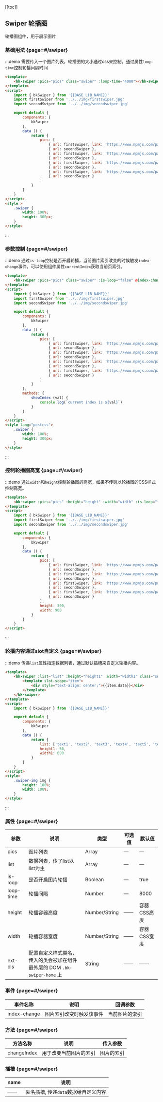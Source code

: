 <script>
    import { bkSwiper } from '@'
    import firstSwiper from '../../img/firstswiper.jpg'
    import secondSwiper from '../../img/secondswiper.jpg'
    export default {
        components: {
            bkSwiper
        },
        data () {
            return {
                pics: [
                    { url: firstSwiper, link: 'https://www.npmjs.com/package/bk-vue-cec' },
                    { url: secondSwiper },
                    { url: firstSwiper, link: 'https://www.npmjs.com/package/bk-vue-cec' },
                    { url: secondSwiper },
                    { url: firstSwiper, link: 'https://www.npmjs.com/package/bk-vue-cec' },
                    { url: secondSwiper },
                    { url: firstSwiper, link: 'https://www.npmjs.com/package/bk-vue-cec' },
                    { url: secondSwiper }
                ],
                // list: [firstSwiper, secondSwiper, firstSwiper, secondSwiper, firstSwiper, secondSwiper],
                list: ['text1', 'text2', 'text3', 'text4', 'text5', 'text6'],
                height: 300,
                width: 900,
                height1: 50,
                width1: 600
            }
        },
        methods: {
            showIndex (val) {
                console.log(`current index is ${val}`)
            }
        }
    }
</script>
<style lang="postcss">
    .swiper {
        width: 100%;
        height: 300px;
    }
    .swiper-img img {
        height: 100%;
        width: 100%;
    }
</style>

[[toc]]

## Swiper 轮播图

轮播图组件，用于展示图片

### 基础用法 {page=#/swiper}

:::demo 需要传入一个图片列表，轮播图的大小通过css来控制。通过属性`loop-time`控制轮播间隔时间

```html
<template>
    <bk-swiper :pics="pics" class="swiper" :loop-time="4000"></bk-swiper>
</template>
<script>
    import { bkSwiper } from '{{BASE_LIB_NAME}}'
    import firstSwiper from '../../img/firstswiper.jpg'
    import secondSwiper from '../../img/secondswiper.jpg'

    export default {
        components: {
            bkSwiper
        },
        data () {
            return {
                pics: [
                    { url: firstSwiper, link: 'https://www.npmjs.com/package/bk-vue-cec' },
                    { url: secondSwiper },
                    { url: firstSwiper, link: 'https://www.npmjs.com/package/bk-vue-cec' },
                    { url: secondSwiper },
                    { url: firstSwiper, link: 'https://www.npmjs.com/package/bk-vue-cec' },
                    { url: secondSwiper },
                    { url: firstSwiper, link: 'https://www.npmjs.com/package/bk-vue-cec' },
                    { url: secondSwiper }
                ]
            }
        }
    }
</script>
<style >
    .swiper {
        width: 100%;
        height: 300px;
    }
</style>
```
:::

### 参数控制 {page=#/swiper}

:::demo 通过`is-loop`控制是否开启轮播，当前图片索引改变的时候触发`index-change`事件，可以使用组件属性`currentIndex`获取当前页索引。

```html
<template>
    <bk-swiper :pics="pics" class="swiper" :is-loop="false" @index-change="showIndex" ref="swiper"></bk-swiper>
</template>
<script>
    import { bkSwiper } from '{{BASE_LIB_NAME}}'
    import firstSwiper from '../../img/firstswiper.jpg'
    import secondSwiper from '../../img/secondswiper.jpg'

    export default {
        components: {
            bkSwiper
        },
        data () {
            return {
                pics: [
                    { url: firstSwiper, link: 'https://www.npmjs.com/package/bk-vue-cec' },
                    { url: secondSwiper },
                    { url: firstSwiper, link: 'https://www.npmjs.com/package/bk-vue-cec' },
                    { url: secondSwiper },
                    { url: firstSwiper, link: 'https://www.npmjs.com/package/bk-vue-cec' },
                    { url: secondSwiper },
                    { url: firstSwiper, link: 'https://www.npmjs.com/package/bk-vue-cec' },
                    { url: secondSwiper }
                ]
            }
        },
        methods: {
            showIndex (val) {
                console.log(`current index is ${val}`)
            }
        }
    }
</script>
<style lang="postcss">
    .swiper {
        width: 100%;
        height: 300px;
    }
</style>
```
:::

### 控制轮播图高宽 {page=#/swiper}

:::demo 通过`width`和`height`控制轮播图的高宽，如果不传则以轮播图的CSS样式控制高宽。

```html
<template>
    <bk-swiper :pics="pics" :height="height" :width="width" :is-loop="false"></bk-swiper>
</template>
<script>
    import { bkSwiper } from '{{BASE_LIB_NAME}}'
    import firstSwiper from '../../img/firstswiper.jpg'
    import secondSwiper from '../../img/secondswiper.jpg'

    export default {
        components: {
            bkSwiper
        },
        data () {
            return {
                pics: [
                    { url: firstSwiper, link: 'https://www.npmjs.com/package/bk-vue-cec' },
                    { url: secondSwiper },
                    { url: firstSwiper, link: 'https://www.npmjs.com/package/bk-vue-cec' },
                    { url: secondSwiper },
                    { url: firstSwiper, link: 'https://www.npmjs.com/package/bk-vue-cec' },
                    { url: secondSwiper },
                    { url: firstSwiper, link: 'https://www.npmjs.com/package/bk-vue-cec' },
                    { url: secondSwiper }
                ],
                height: 300,
                width: 900
            }
        }
    }
</script>
```
:::

### 轮播内容通过slot自定义 {page=#/swiper}

:::demo 传递`list`属性指定数据列表，通过默认插槽来自定义轮播内容。

```html
<template>
    <bk-swiper :list="list" :height="height1" :width="width1" class="swiper-img">
        <template slot-scope="item">
            <div style="text-align: center;">{{item.data}}</div>
        </template>
    </bk-swiper>
</template>
<script>
    import { bkSwiper } from '{{BASE_LIB_NAME}}'

    export default {
        components: {
            bkSwiper
        },
        data () {
            return {
                list: ['text1', 'text2', 'text3', 'text4', 'text5', 'text6'],
                height1: 50,
                width1: 600
            }
        }
    }
</script>
<style>
    .swiper-img img {
        height: 100%;
        width: 100%;
    }
</style>
```
:::

### 属性 {page=#/swiper}
| 参数 | 说明 | 类型 | 可选值 | 默认值 |
|------|------|------|------|------|
| pics | 图片列表 | Array | — | — |
| list | 数据列表，传了list以list为主 | Array | — | — |
| is-loop | 是否开启图片轮播 | Boolean | — | true |
| loop-time | 轮播间隔 | Number | — | 8000 |
| height | 轮播容器高度 | Number/String | —— | 容器CSS高度 |
| width | 轮播容器宽度 | Number/String | —— | 容器CSS宽度 |
| ext-cls | 配置自定义样式类名，传入的类会被加在组件最外层的 DOM `.bk-swiper-home` 上 | String | —— | —— |

### 事件 {page=#/swiper}
| 事件名称 | 说明 | 回调参数 |
|------|------|------|
| index-change | 图片索引改变时触发该事件 | 当前图片的索引 |

### 方法 {page=#/swiper}
| 方法名称 | 说明 | 传入参数 |
|------|------|------|
| changeIndex | 用于改变当前图片的索引 | 图片的索引 |

### 插槽 {page=#/swiper}
| name | 说明 |
|---|---|
| —— | 匿名插槽, 传递`data`数据给自定义内容 |
